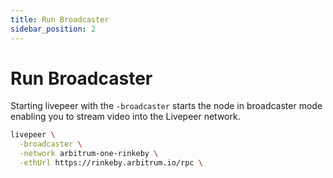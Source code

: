 ```yaml
---
title: Run Broadcaster
sidebar_position: 2
---
```


# Run Broadcaster

Starting livepeer with the `-broadcaster` starts the node in broadcaster mode
enabling you to stream video into the Livepeer network.

```bash
livepeer \
  -broadcaster \
  -network arbitrum-one-rinkeby \
  -ethUrl https://rinkeby.arbitrum.io/rpc \
```

